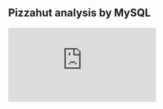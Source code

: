 ## Pizzahut analysis by MySQL
![Dashboard](https://github.com/Divya-ds-123/Pizzayum-Analysis-SQL/blob/main/PIZZA%20Dashboard.pdf)
